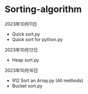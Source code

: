 # Sorting-algorithm

2023年10月11日
- Quick sort.py
- Quick sort for python.py

2023年10月12日
- Heap sort.py

2023年10月16日
- 912 Sort an Array.py (All methods)
- Bucket sort.py
